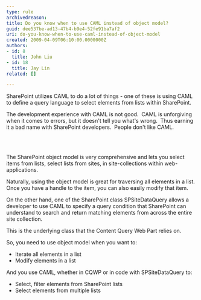 ```yaml
---
type: rule
archivedreason: 
title: Do you know when to use CAML instead of object model?
guid: dee537be-ad13-47b4-b9e4-52fe91ba7af2
uri: do-you-know-when-to-use-caml-instead-of-object-model
created: 2009-04-09T06:10:00.0000000Z
authors:
- id: 8
  title: John Liu
- id: 18
  title: Jay Lin
related: []

---
```




  <p>SharePoint utilizes CAML to do a lot of things - one of these is using CAML to define a query language to select elements from lists within SharePoint.</p>
<p>The development experience with CAML is not good.&#160; CAML is unforgiving when it comes to errors, but it doesn't tell you what's wrong.&#160; Thus earning it a bad name with SharePoint developers.&#160; People don't like CAML.</p>

<br><excerpt class='endintro'></excerpt><br>

  <p>The SharePoint object model is very comprehensive and lets you select items from lists, select lists from sites, in site-collections within web-applications.</p>
<p>Naturally, using the object model is great for traversing all elements in a list.&#160; Once you have a handle to the item, you can also easily modify that item.</p>
<p>On the other hand, one of the SharePoint class SPSiteDataQuery allows a developer to use CAML to specify a query condition that SharePoint can understand to search and return matching elements from across the entire site collection.</p>
<p>This is the underlying class that the Content Query Web Part relies on.</p>
<p>So, you need to use object model when you want to&#58;</p>
<ul>
    <li>Iterate all elements in a list </li>
    <li>Modify elements in a list</li>
</ul>
<p>And you use CAML, whether in CQWP or in code with SPSiteDataQuery to&#58;</p>
<ul>
    <li>Select, filter elements from SharePoint lists </li>
    <li>Select elements from multiple lists</li>
</ul>



